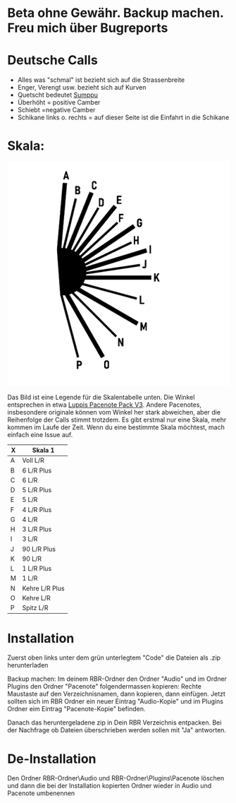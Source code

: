 # Beta ohne Gewähr. Backup machen. Freu mich über Bugreports

# Deutsche Calls
- Alles was "schmal" ist bezieht sich auf die Strassenbreite
- Enger, Verengt usw. bezieht sich auf Kurven
- Quetscht bedeutet [Sumppu](Plugins/Pacenote/Bilder/sumppu.png)
- Überhöht = positive Camber
- Schiebt =negative Camber
- Schikane links o. rechts = auf dieser Seite ist die Einfahrt in die Schikane

# Skala:

![Skala](Plugins/Pacenote/Bilder/skala.png)

Das Bild ist eine Legende für die Skalentabelle unten. Die Winkel entsprechen in etwa [Luppis Pacenote Pack V3](https://discord.com/channels/723091638951608320/1106176825442435142/1106176825442435142). Andere Pacenotes, insbesondere originale können vom Winkel her stark abweichen, aber die Reihenfolge der Calls stimmt trotzdem. Es gibt erstmal nur eine Skala, mehr kommen im Laufe der Zeit. Wenn du eine bestimmte Skala möchtest, mach einfach eine Issue auf.

| X | Skala 1        |
|---| ---------------|
| A | Voll L/R       |
| B | 6 L/R Plus     |
| C | 6 L/R          |
| D | 5 L/R Plus     |
| E | 5 L/R          |
| F | 4 L/R Plus     |
| G | 4 L/R          |
| H | 3 L/R Plus     |
| I | 3 L/R          |
| J | 90 L/R Plus    |
| K | 90 L/R         |
| L | 1 L/R Plus     |
| M | 1 L/R          |
| N | Kehre L/R Plus |
| O | Kehre L/R      |
| P | Spitz L/R      |

# Installation
Zuerst oben links unter dem grün unterlegtem "Code" die Dateien als .zip herunterladen

Backup machen: Im deinem RBR-Ordner den Ordner "Audio" und im Ordner Plugins den Ordner "Pacenote" folgendermassen kopieren: Rechte Maustaste auf den Verzeichnisnamen, dann kopieren, dann einfügen. Jetzt sollten sich im RBR Ordner ein neuer Eintrag "Audio-Kopie" und im Plugins Ordner eim Eintrag "Pacenote-Kopie" befinden.

Danach das heruntergeladene zip in Dein RBR Verzeichnis entpacken. Bei der Nachfrage ob Dateien überschrieben werden sollen mit "Ja" antworten.

# De-Installation
Den Ordner RBR-Ordner\Audio und RBR-Ordner\Plugins\Pacenote löschen und dann die bei der Installation kopierten Ordner wieder in Audio und Pacenote umbenennen

